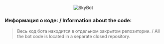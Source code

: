 
<div align="center">

![SkyBot](https://media.discordapp.net/attachments/863806029590560769/876352996433350706/1704_oooo.plus.png?width=288&height=287)  

</div>

### Информация о коде: / Information about the code:

> Весь код бота находится в отдельном закрытом репозитории. / All the bot code is located in a separate closed repository.
